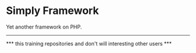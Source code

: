 Simply Framework
=========

Yet another framework on PHP.

-------------------------------------------------------------------------
*** this training repositories and don't will interesting other users ***
